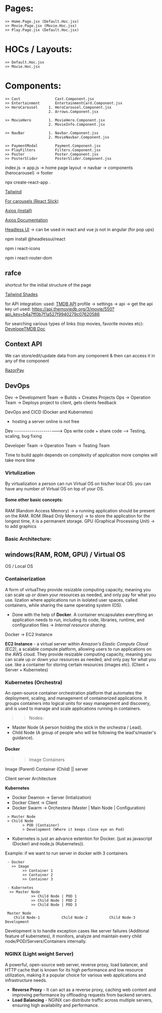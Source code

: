 # Pages:
    >> Home.Page.jsx (Default.Hoc.jsx)
    >> Movie.Page.jsx (Movie.Hoc.jsx)
    >> Play.Page.jsx (Default.Hoc.jsx)

# HOCs / Layouts:
    >> Default.Hoc.jsx
    >> Movie.Hoc.jsx

# Components:
    >> Cast                Cast.Component.jsx
    >> Entertainment       EntertainmentCard.Component.jsx
    >> HeroCarousel     1. HeroCarousel.Component.jsx
                        2. Arrows.Component.jsx

    >> MovieHero        1. MovieHero.Component.jsx
                        2. MovieInfo.Component.jsx

    >> NavBar           1. Navbar.Component.jsx
                        2. MovieNavbar.Component.jsx

    >> PaymentModal        Payment.Component.jsx
    >> PlayFilters         Filters.Component.jsx
    >> Poster              Poster.Component.jsx
    >> PosterSlider        PosterSlider.Component.jsx

index.js -> app.js -> home page 
layout -> navbar -> components (herocarousel) -> footer

npx create-react-app .

[Tailwind](https://tailwindcss.com/docs/installation)

[For carousels (React Slick)](https://react-slick.neostack.com/)

<!--& Axios is for connecting front-end and back-end (connect to APIs)  -->
[Axios (install)](https://www.npmjs.com/package/axios)

[Axios Documentation](https://axios-http.com/docs/intro)

[Headless UI](https://headlessui.com/) -> can be used in react and vue js not in angular (for pop ups)

npm install @headlessui/react

<!--^ React icons: -->
npm i react-icons

npm i react-router-dom

## rafce
shortcut for the initial structure of the page

[Tailwind Shades](https://www.tailwindshades.com/)


for API integration: 
used: [TMDB API](https://www.themoviedb.org/settings/api)
profile -> settings -> api -> get the api key
url used: https://api.themoviedb.org/3/movie/550?api_key=b4a7ff0b7f1a527f9940279c07620586

for searching various types of links (top movies, favorite movies etc): [DevelopeTMDB Doc](https://developer.themoviedb.org/docs/getting-started)

 ## Context API
 We can store/edit/update data from any component & then can access it in any of the component

 [RazorPay](https://razorpay.com/)


 ## DevOps
 Dev -> Development Team -> Builds + Creates Projects
 Ops -> Operation Team -> Deploys project to client, gets clients feedback

 DevOps and CICD (Docker and Kubernetes)
 - hosting a server online is not free

 Dev ----------------------> Ops
 write code + share code --> Testing, scaling, bug fixing

 Developer Team -> Operation Team -> Teating Team

 Time to build appln depends on complexity of application 
 more complex will take more time

 ### Virtulization
 By virtualization a person can run Virtual OS on his/her local OS.
 you can have any number of Virtual OS on top of your OS.

#### Some other basic concepts:
 RAM (Random Access Memory) -> a running application should be present on the RAM.
 ROM (Read Only Memory) -> to store the application for the longest time, it is a permanent storage.
 GPU (Graphical Processing Unit) -> to add graphics

### Basic Architecture:
 windows(RAM, ROM, GPU) / Virtual OS
 ------------------------------------
 OS                     / Local OS

 ### Containerization
 A form of virtuaThey provide resizable computing capacity, meaning you can scale up or down your resources as needed, and only pay for what you use. lization where applications run in isolated user spaces, called containers, while sharing the same operating system (OS). 
 - Done with the help of **Docker**.
 A container encapsulates everything an application needs to run, including its code, libraries, runtime, and configuration files -> *Internal resource sharing*.

 Docker -> EC2 Instance

 **EC2 Instance** - a virtual server within *Amazon's Elastic Compute Cloud (EC2)*, a scalable compute platform, allowing users to run applications on the AWS cloud. They provide resizable computing capacity, meaning you can scale up or down your resources as needed, and only pay for what you use. 
 like a container for storing certain resources (images etc). (Client + Server + Kubernetes)

 ### Kubernetes (Orchestra)
 An open-source container orchestration platform that automates the deployment, scaling, and management of containerized applications. It groups containers into logical units for easy management and discovery, and is used to manage and scale applications running in containers. 

 >> Nodes:
 - Master Node (A person holding the stick in the orchestra / Lead).
 - Child Node (A group of people who will be following the lead's/master's guidance).

 #### Docker
 >> Image
 >> Containers

 Image (Parent)
 Container (Child) || server

 Client server Architecture


 **Kubernetes**
 - Docker Deamon -> Server (Intialization)
 - Docker Client -> Client
 - Docker Swarm -> Orchestera (Master | Main Node | Configuration)

```
 > Master Node
 > Child Node
        > POD (Container)
        > Development (Where it keeps close eye on Pod)
```

 * Kubernetes is just an advance extention for Docker. (just as javascript (Docker) and node.js (Kubernetes)).

 Example: if we want to run server in docker with 3 containers 

```
 - Docker 
   >> Image
        >> Container 1
        >> Container 2
        >> Container 3

 - Kubernetes
  >> Master Node
            >> Child Node | POD 1  
            >> Child Node | POD 2 
            >> Child Node | POD 3

 Master Node 
    Child Node-1          Child Node-2          Child Node-3        Development
```

Development is to handle exception cases like server failures (Additonal feature of kubernetes), it monitors, analyze and maintain every child node/POD/Servers/Containers internally.

 ### NGINX (Light weight Server)
 A powerful, open-source web server, reverse proxy, load balancer, and HTTP cache that is known for its high performance and low resource utilization, making it a popular choice for various web applications and infrastructure needs. 

 - **Reverse Proxy** - It can act as a reverse proxy, caching web content and improving performance by offloading requests from backend servers. 
 - **Load Balancing** - NGINX can distribute traffic across multiple servers, ensuring high availability and performance. 
